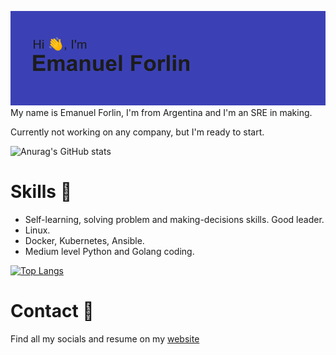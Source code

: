 [![MasterHead](https://github.com/emaaForlin/emaaForlin/blob/main/header.png)](https://github.com/emaaForlin/emaaForlin)
My name is Emanuel Forlin, I'm from Argentina and I'm an SRE in making.

Currently not working on any company, but I'm ready to start.

![Anurag's GitHub stats](https://github-readme-stats.vercel.app/api?username=emaaForlin&show_icons=true&theme=blueberry&layout=compact)


# Skills 🏹

* Self-learning, solving problem and making-decisions skills. Good leader.
* Linux.
* Docker, Kubernetes, Ansible.
* Medium level Python and Golang coding.

[![Top Langs](https://github-readme-stats.vercel.app/api/top-langs/?username=emaaForlin&layout=compact&theme=blueberry)](https://github.com/anuraghazra/github-readme-stats)

# Contact 🤙

Find all my socials and resume on my [website](bit.ly/emaaForlin) 

